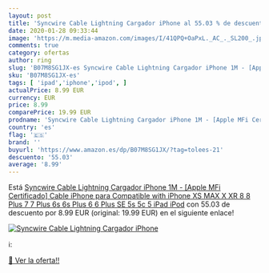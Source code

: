 ```yaml
---
layout: post
title: 'Syncwire Cable Lightning Cargador iPhone al 55.03 % de descuento'
date: 2020-01-28 09:33:44
image: 'https://m.media-amazon.com/images/I/41QPQ+OaPxL._AC_._SL200_.jpg'
comments: true
category: ofertas
author: ring
slug: 'B07M8SG1JX-es Syncwire Cable Lightning Cargador iPhone 1M - [Apple MFi...'
sku: 'B07M8SG1JX-es'
tags: [ 'ipad','iphone','ipod', ]
actualPrice: 8.99 EUR
currency: EUR
price: 8.99
comparePrice: 19.99 EUR
prodname: 'Syncwire Cable Lightning Cargador iPhone 1M - [Apple MFi Certificado] Cable iPhone para Compatible with iPhone XS MAX X XR  8  8 Plus  7  7 Plus  6s  6s Plus  6  6 Plus  SE  5s  5c  5  iPad  iPod'
country: 'es'
flag: '🇪🇸'
brand: ''
buyurl: 'https://www.amazon.es/dp/B07M8SG1JX/?tag=tolees-21'
descuento: '55.03'
average: '8.99'
---
```


Está [Syncwire Cable Lightning Cargador iPhone 1M - [Apple MFi Certificado] Cable iPhone para Compatible with iPhone XS MAX X XR  8  8 Plus  7  7 Plus  6s  6s Plus  6  6 Plus  SE  5s  5c  5  iPad  iPod](https://www.amazon.es/dp/B07M8SG1JX/?tag=tolees-21) con 55.03 de descuento por 8.99 EUR (original: 19.99 EUR) en el siguiente enlace!

[![Syncwire Cable Lightning Cargador iPhone](https://m.media-amazon.com/images/I/41QPQ+OaPxL._AC_._SL200_.jpg)](https://www.amazon.es/dp/B07M8SG1JX/?tag=tolees-21)

ℹ️:


[🛒 Ver la oferta!!](https://www.amazon.es/dp/B07M8SG1JX/?tag=tolees-21)
